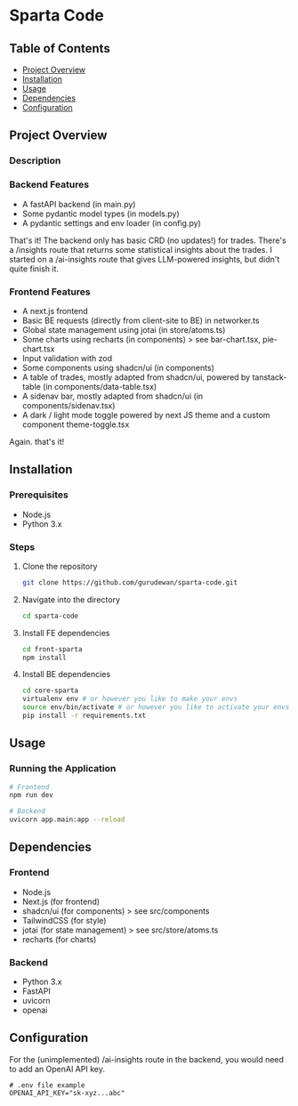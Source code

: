 # Sparta Code

## Table of Contents
- [Project Overview](#project-overview)
- [Installation](#installation)
- [Usage](#usage)
- [Dependencies](#dependencies)
- [Configuration](#configuration)


## Project Overview

### Description


### Backend Features
- A fastAPI backend (in main.py)
- Some pydantic model types (in models.py)
- A pydantic settings and env loader (in config.py)

That's it! The backend only has basic CRD (no updates!) for trades. There's a /insights route that returns some statistical insights about the trades. I started on a /ai-insights route that gives LLM-powered insights, but didn't quite finish it.

### Frontend Features
- A next.js frontend
- Basic BE requests (directly from client-site to BE) in networker.ts
- Global state management using jotai (in store/atoms.ts)
- Some charts using recharts (in components) > see bar-chart.tsx, pie-chart.tsx
- Input validation with zod
- Some components using shadcn/ui (in components)
- A table of trades, mostly adapted from shadcn/ui, powered by tanstack-table (in components/data-table.tsx)
- A sidenav bar, mostly adapted from shadcn/ui (in components/sidenav.tsx)
- A dark / light mode toggle powered by next JS theme and a custom component theme-toggle.tsx

Again. that's it!

## Installation

### Prerequisites
- Node.js
- Python 3.x

### Steps
1. Clone the repository
   ```bash
   git clone https://github.com/gurudewan/sparta-code.git
   ```
2. Navigate into the directory
   ```bash
   cd sparta-code
   ```
3. Install FE dependencies
   ```bash
   cd front-sparta
   npm install
   ```
4. Install BE dependencies
   ```bash
   cd core-sparta
   virtualenv env # or however you like to make your envs
   source env/bin/activate # or however you like to activate your envs
   pip install -r requirements.txt
   ```

## Usage

### Running the Application
```bash
# Frontend
npm run dev

# Backend
uvicorn app.main:app --reload
```

## Dependencies

### Frontend
- Node.js 
- Next.js (for frontend)
- shadcn/ui (for components) > see src/components
- TailwindCSS (for style)
- jotai (for state management) > see src/store/atoms.ts
- recharts (for charts)

### Backend
- Python 3.x
- FastAPI
- uvicorn
- openai

## Configuration

For the (unimplemented) /ai-insights route in the backend, you would need to add an OpenAI API key.

```env
# .env file example
OPENAI_API_KEY="sk-xyz...abc"
```
